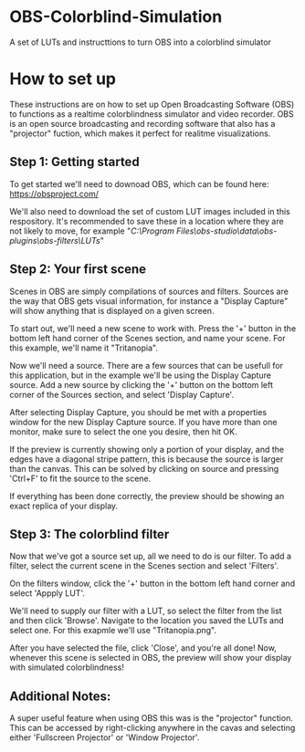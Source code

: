 # OBS-Colorblind-Simulation
A set of LUTs and instructtions to turn OBS into a colorblind simulator

# How to set up
These instructions are on how to set up Open Broadcasting Software (OBS) to functions as a realtime colorblindness simulator and video recorder. OBS is an open source broadcasting and recording software that also has a "projector" fuction, which makes it perfect for realitme visualizations.

## Step 1: Getting started
To get started we'll need to downoad OBS, which can be found here: https://obsproject.com/ 

We'll also need to download the set of custom LUT images included in this respository. It's recommended to save these in a location where they are not likely to move, for example "*C:\Program Files\obs-studio\data\obs-plugins\obs-filters\LUTs*"


## Step 2: Your first scene
Scenes in OBS are simply compilations of sources and filters. Sources are the way that OBS gets visual information, for instance a "Display Capture" will show anything that is displayed on a given screen.

To start out, we'll need a new scene to work with. Press the '+' button in the bottom left hand corner of the Scenes section, and name your scene. For this example, we'll name it "Tritanopia".

Now we'll need a source. There are a few sources that can be usefull for this application, but in the example we'll be using the Display Capture source.
Add a new source by clicking the '+' button on the bottom left corner of the Sources section, and select 'Display Capture'.

After selecting Display Capture, you should be met with a properties window for the new Display Capture source. If you have more than one monitor, make sure to select the one you desire, then hit OK.

If the preview is currently showing only a portion of your display, and the edges have a diagonal stripe pattern, this is because the source is larger than the canvas. This can be solved by clicking on source and pressing 'Ctrl+F' to fit the source to the scene.

If everything has been done correctly, the preview should be showing an exact replica of your display.

## Step 3: The colorblind filter
Now that we've got a source set up, all we need to do is our filter. To add a filter, select the current scene in the Scenes section and select 'Filters'.

On the filters window, click the '+' button in the bottom left hand corner and select 'Appply LUT'.

We'll need to supply our filter with a LUT, so select the filter from the list and then click 'Browse'. Navigate to the location you saved the LUTs and select one. For this exapmle we'll use "Tritanopia.png". 

After you have selected the file, click 'Close', and you're all done! Now, whenever this scene is selected in OBS, the preview will show your display with simulated colorblindness!

## Additional Notes:
A super useful feature when using OBS this was is the "projector" function. This can be accessed by right-clicking anywhere in the cavas and selecting either 'Fullscreen Projector' or 'Window Projector'.

